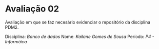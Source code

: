 # Avaliação 02 
Avaliação em que se faz necesário evidenciar o repositório da disciplina PDM2. 

Disciplina: *Banco de dados* 
Nome: *Kailane Gomes de Sousa* 
Período: *P4 - Informáica*
